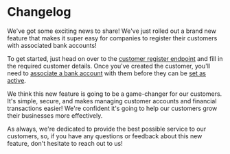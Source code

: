# Changelog
We've got some exciting news to share! We've just rolled out a brand new feature that makes it super easy for companies to register their customers with associated bank accounts!


To get started, just head on over to the [customer register endpoint](./../reference/customer-register.md) and fill in the required customer details. Once you've created the customer, you'll need to [associate a bank account](./../reference/bank-account-association.md) with them before they can be [set as active](./../reference/customer-set-as-active.md).

We think this new feature is going to be a game-changer for our customers. It's simple, secure, and makes managing customer accounts and financial transactions easier! We're confident it's going to help our customers grow their businesses more effectively.

As always, we're dedicated to provide the best possible service to our customers, so, if you have any questions or feedback about this new feature, don't hesitate to reach out to us!